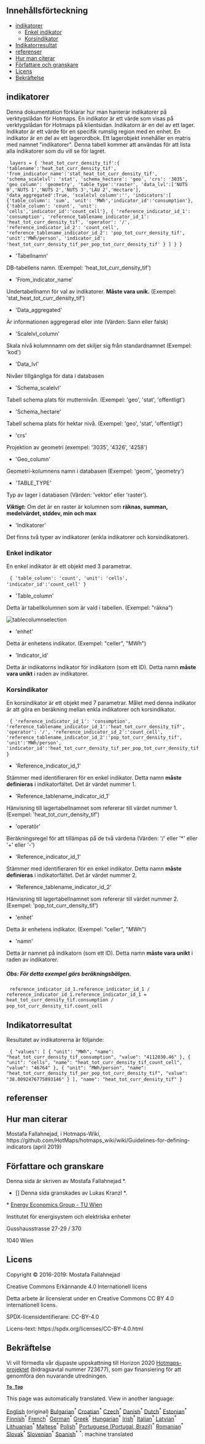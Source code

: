 <h2> Innehållsförteckning </h2><ul><li> <a href="#Indicators">indikatorer</a> <ul><li> <a href="#Simple-indicator">Enkel indikator</a> </li><li> <a href="#Cross-indicator">Korsindikator</a> </li></ul></li><li> <a href="#Indicator-result">Indikatorresultat</a> </li><li> <a href="#references">referenser</a> </li><li> <a href="#how-to-cite">Hur man citerar</a> </li><li> <a href="#authors-and-reviewers">Författare och granskare</a> </li><li> <a href="#license">Licens</a> </li><li> <a href="#acknowledgement">Bekräftelse</a> </li></ul><h2> indikatorer </h2><p> Denna dokumentation förklarar hur man hanterar indikatorer på verktygslådan för Hotmaps. En indikator är ett värde som visas på verktygslådan för Hotmaps på klientsidan. Indikatorn är en del av ett lager. Indikator är ett värde för en specifik rumslig region med en enhet. En indikator är en del av ett lagerordbok. Ett lagerobjekt innehåller en matris med namnet "indikatorer". Denna tabell kommer att användas för att lista alla indikatorer som du vill se för lagret. </p><pre> <code>layers = { 'heat_tot_curr_density_tif':{ 'tablename':'heat_tot_curr_density_tif', 'from_indicator_name':'stat_heat_tot_curr_density_tif', 'schema_scalelvl': 'stat', 'schema_hectare': 'geo', 'crs': '3035', 'geo_column': 'geometry', 'table_type':'raster', 'data_lvl':['NUTS 0','NUTS 1','NUTS 2','NUTS 3','LAU 2','Hectare'], 'data_aggregated':True, 'scalelvl_column':'', 'indicators':[ {'table_column': 'sum', 'unit': 'MWh','indicator_id':'consumption'}, {'table_column': 'count', 'unit': 'cells','indicator_id':'count_cell'}, { 'reference_indicator_id_1': 'consumption', 'reference_tablename_indicator_id_1': 'heat_tot_curr_density_tif', 'operator': '/', 'reference_indicator_id_2': 'count_cell', 'reference_tablename_indicator_id_2': 'pop_tot_curr_density_tif', 'unit':'MWh/person', 'indicator_id': 'heat_tot_curr_density_tif_per_pop_tot_curr_density_tif' } ] } }</code> </pre><ul><li> 'Tabellnamn' </li></ul><p> DB-tabellens namn. (Exempel: 'heat_tot_curr_density_tif') </p><ul><li> 'From_indicator_name' </li></ul><p> Undertabellnamn för val av indikatorer. <strong>Måste vara unik.</strong> (Exempel: 'stat_heat_tot_curr_density_tif') </p><ul><li> 'Data_aggregated' </li></ul><p> Är informationen aggregerad eller inte (Värden: Sann eller falsk) </p><ul><li> 'Scalelvl_column' </li></ul><p> Skala nivå kolumnnamn om det skiljer sig från standardnamnet (Exempel: 'kod') </p><ul><li> 'Data_lvl' </li></ul><p> Nivåer tillgängliga för data i databasen </p><ul><li> 'Schema_scalelvl' </li></ul><p> Tabell schema plats för mutternivån. (Exempel: 'geo', 'stat', 'offentligt') </p><ul><li> 'Schema_hectare' </li></ul><p> Tabell schema plats för hektar nivå. (Exempel: 'geo', 'stat', 'offentligt') </p><ul><li> 'crs' </li></ul><p> Projektion av geometri (exempel: '3035', '4326', '4258') </p><ul><li> 'Geo_column' </li></ul><p> Geometri-kolumnens namn i databasen (Exempel: 'geom', 'geometry') </p><ul><li> 'TABLE_TYPE' </li></ul><p> Typ av lager i databasen (Värden: 'vektor' eller 'raster'). </p><p> <em><strong>Viktigt:</strong></em> Om det är en raster är kolumnen som <strong>räknas, summan, medelvärdet, stddev, min och max</strong> </p><ul><li> 'Indikatorer' </li></ul><p> Det finns två typer av indikatorer (enkla indikatorer och korsindikatorer). </p><h3> Enkel indikator </h3><p> En enkel indikator är ett objekt med 3 parametrar. </p><pre> <code>{ 'table_column': 'count', 'unit': 'cells', 'indicator_id':'count_cell' }</code> </pre><ul><li> 'Table_column' </li></ul><p> Detta är tabellkolumnen som är vald i tabellen. (Exempel: "räkna") </p><p><img alt="tablecolumnselection" src="/api/assets/table_image.png"/></p><ul><li> 'enhet' </li></ul><p> Detta är enhetens indikator. (Exempel: "celler", "MWh") </p><ul><li> 'Indicator_id' </li></ul><p> Detta är indikatorns indikator för indikatorn (som ett ID). Detta namn <strong>måste vara unikt</strong> i raden av indikatorer. </p><h3> Korsindikator </h3><p> En korsindikator är ett objekt med 7 parametrar. Målet med denna indikator är att göra en beräkning mellan enkla indikatorer och korsindikator. </p><pre> <code>{ 'reference_indicator_id_1': 'consumption', 'reference_tablename_indicator_id_1':'heat_tot_curr_density_tif', 'operator': '/', 'reference_indicator_id_2':'count_cell', 'reference_tablename_indicator_id_2':'pop_tot_curr_density_tif', 'unit':'MWh/person', 'indicator_id':'heat_tot_curr_density_tif_per_pop_tot_curr_density_tif' }</code> </pre><ul><li> 'Reference_indicator_id_1' </li></ul><p> Stämmer med identifieraren för en enkel indikator. Detta namn <strong>måste definieras</strong> i indikatorfältet. Det är värdet nummer 1. </p><ul><li> 'Reference_tablename_indicator_id_1' </li></ul><p> Hänvisning till lagertabellnamnet som refererar till värdet nummer 1. (Exempel: 'heat_tot_curr_density_tif') </p><ul><li> 'operatör' </li></ul><p> Beräkningsregel för att tillämpas på de två värdena (Värden: '/' eller '*' eller '+' eller '-') </p><ul><li> 'Reference_indicator_id_1' </li></ul><p> Stämmer med identifieraren för en enkel indikator. Detta namn <strong>måste definieras</strong> i indikatorfältet. Det är värdet nummer 2. </p><ul><li> 'Reference_tablename_indicator_id_2' </li></ul><p> Hänvisning till lagertabellnamnet som refererar till värdet nummer 2. (Exempel: 'pop_tot_curr_density_tif') </p><ul><li> 'enhet' </li></ul><p> Detta är enhetens indikator. (Exempel: "celler", "MWh") </p><ul><li> 'namn' </li></ul><p> Detta är namnet på indikatorn (som ett ID). Detta namn <strong>måste vara unikt</strong> i raden av indikatorer. </p><h5> Obs: För detta exempel görs beräkningsbälgen. </h5><pre> <code>reference_indicator_id_1.reference_indicator_id_1 / reference_indicator_id_1.reference_indicator_id_1 = heat_tot_curr_density_tif.consumption / pop_tot_curr_density_tif.count_cell</code> </pre><h2> Indikatorresultat </h2><p> Resultatet av indikatorerna är följande: </p><pre> <code>{ "values": [ { "unit": "MWh", "name": "heat_tot_curr_density_tif_consumption", "value": "4112030.46" }, { "unit": "cells", "name": "heat_tot_curr_density_tif_count_cell", "value": "46764" }, { "unit": "MWh/person", "name": "heat_tot_curr_density_tif_per_pop_tot_curr_density_tif", "value": "38.0092476775893146" } ], "name": "heat_tot_curr_density_tif" }</code> </pre><h2> referenser </h2><h2> Hur man citerar </h2><p> Mostafa Fallahnejad, i Hotmaps-Wiki, https://github.com/HotMaps/hotmaps_wiki/wiki/Guidelines-for-defining-indicators (april 2019) </p><h2> Författare och granskare </h2><p> Denna sida är skriven av Mostafa Fallahnejad *. </p><ul><li> [] Denna sida granskades av Lukas Kranzl *. </li></ul><p> * <a href="https://eeg.tuwien.ac.at/">Energy Economics Group - TU Wien</a> </p><p> Institutet för energisystem och elektriska enheter </p><p> Gusshausstrasse 27-29 / 370 </p><p> 1040 Wien </p><h2> Licens </h2><p> Copyright © 2016-2019: Mostafa Fallahnejad </p><p> Creative Commons Erkännande 4.0 Internationell licens </p><p> Detta arbete är licensierat under en Creative Commons CC BY 4.0 internationell licens. </p><p> SPDX-licensidentifierare: CC-BY-4.0 </p><p> Licens-text: https://spdx.org/licenses/CC-BY-4.0.html </p><h2> Bekräftelse </h2><p> Vi vill förmedla vår djupaste uppskattning till Horizon 2020 <a href="https://www.hotmaps-project.eu">Hotmaps-projektet</a> (bidragsavtal nummer 723677), som gav finansiering för att genomföra den nuvarande utredningen. </p><p><ins> <code><strong><a href="#table-of-contents">To Top</a></strong></code> </ins> </p>

This page was automatically translated. View in another language:

[English](en-Guidelines-for-defining-indicators) (original) [Bulgarian](bg-Guidelines-for-defining-indicators)<sup>\*</sup> [Croatian](hr-Guidelines-for-defining-indicators)<sup>\*</sup> [Czech](cs-Guidelines-for-defining-indicators)<sup>\*</sup> [Danish](da-Guidelines-for-defining-indicators)<sup>\*</sup> [Dutch](nl-Guidelines-for-defining-indicators)<sup>\*</sup> [Estonian](et-Guidelines-for-defining-indicators)<sup>\*</sup> [Finnish](fi-Guidelines-for-defining-indicators)<sup>\*</sup> [French](fr-Guidelines-for-defining-indicators)<sup>\*</sup> [German](de-Guidelines-for-defining-indicators)<sup>\*</sup> [Greek](el-Guidelines-for-defining-indicators)<sup>\*</sup> [Hungarian](hu-Guidelines-for-defining-indicators)<sup>\*</sup> [Irish](ga-Guidelines-for-defining-indicators)<sup>\*</sup> [Italian](it-Guidelines-for-defining-indicators)<sup>\*</sup> [Latvian](lv-Guidelines-for-defining-indicators)<sup>\*</sup> [Lithuanian](lt-Guidelines-for-defining-indicators)<sup>\*</sup> [Maltese](mt-Guidelines-for-defining-indicators)<sup>\*</sup> [Polish](pl-Guidelines-for-defining-indicators)<sup>\*</sup> [Portuguese (Portugal, Brazil)](pt-Guidelines-for-defining-indicators)<sup>\*</sup> [Romanian](ro-Guidelines-for-defining-indicators)<sup>\*</sup> [Slovak](sk-Guidelines-for-defining-indicators)<sup>\*</sup> [Slovenian](sl-Guidelines-for-defining-indicators)<sup>\*</sup> [Spanish](es-Guidelines-for-defining-indicators)<sup>\*</sup>
<sup>\*</sup>: machine translated
